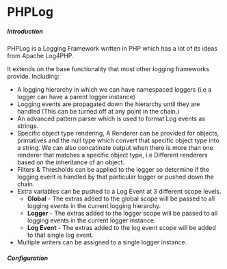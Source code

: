 # PHPLog #

##### Introduction #####

PHPLog is a Logging Framework written in PHP which has a lot of its ideas from Apache Log4PHP.

It extends on the base functionality that most other logging frameworks provide. Including:

* A logging hierarchy in which we can have namespaced loggers (i.e a logger can have a parent logger instance)
* Logging events are propagated down the hierarchy until they are handled (This can be turned off at any point in the chain.)
* An advanced pattern parser which is used to format Log events as strings.
* Specific object type rendering, A Renderer can be provided for objects, primatives and the null type which convert that specific object type into a string. We can also concatinate output when there is more than one renderer that matches a specific object type, i.e Different renderers based on the inheritance of an object.
* Filters & Thresholds can be applied to the logger so determine if the logging event is handled by that particular logger or pushed down the chain.
* Extra variables can be pushed to a Log Event at 3 different scope levels.
	* **Global** - The extras added to the global scope will be passed to all logging events in the current logging hierarchy.
	* **Logger** - The extras added to the logger scope will be passed to all logging events in the current logger instance.
	* **Log Event** - The extras added to the log event scope will be added to that single log event. 
* Multiple writers can be assigned to a single logger instance.

##### Configuration #####